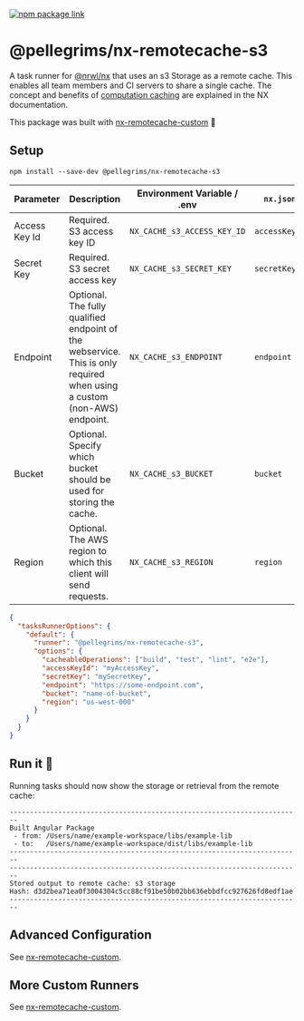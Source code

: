 [![npm package link](https://img.shields.io/npm/v/@pellegrims/nx-remotecache-s3)](https://www.npmjs.com/package/@pellegrims/nx-remotecache-s3)

# @pellegrims/nx-remotecache-s3

A task runner for [@nrwl/nx](https://nx.dev/react) that uses an s3 Storage as a remote cache. This enables all team members and CI servers to share a single cache. The concept and benefits of [computation caching](https://nx.dev/angular/guides/computation-caching) are explained in the NX documentation.

This package was built with [nx-remotecache-custom](https://www.npmjs.com/package/nx-remotecache-custom) 🙌

## Setup

```
npm install --save-dev @pellegrims/nx-remotecache-s3
```

| Parameter     | Description                                                                                                             | Environment Variable / .env | `nx.json`     |
| ------------- | ----------------------------------------------------------------------------------------------------------------------- | --------------------------- | ------------- |
| Access Key Id | Required. S3 access key ID                                                                                              | `NX_CACHE_s3_ACCESS_KEY_ID` | `accessKeyId` |
| Secret Key    | Required. S3 secret access key                                                                                          | `NX_CACHE_s3_SECRET_KEY`    | `secretKey`   |
| Endpoint      | Optional. The fully qualified endpoint of the webservice. This is only required when using a custom (non-AWS) endpoint. | `NX_CACHE_s3_ENDPOINT`      | `endpoint`    |
| Bucket        | Optional. Specify which bucket should be used for storing the cache.                                                    | `NX_CACHE_s3_BUCKET`        | `bucket`      |
| Region        | Optional. The AWS region to which this client will send requests.                                                       | `NX_CACHE_s3_REGION`        | `region`      |

```json
{
  "tasksRunnerOptions": {
    "default": {
      "runner": "@pellegrims/nx-remotecache-s3",
      "options": {
        "cacheableOperations": ["build", "test", "lint", "e2e"],
        "accessKeyId": "myAccessKey",
        "secretKey": "mySecretKey",
        "endpoint": "https://some-endpoint.com",
        "bucket": "name-of-bucket",
        "region": "us-west-000"
      }
    }
  }
}
```

## Run it 🚀

Running tasks should now show the storage or retrieval from the remote cache:

```
------------------------------------------------------------------------
Built Angular Package
 - from: /Users/name/example-workspace/libs/example-lib
 - to:   /Users/name/example-workspace/dist/libs/example-lib
------------------------------------------------------------------------
------------------------------------------------------------------------
Stored output to remote cache: s3 storage
Hash: d3d2bea71ea0f3004304c5cc88cf91be50b02bb636ebbdfcc927626fd8edf1ae
------------------------------------------------------------------------
```

## Advanced Configuration

See [nx-remotecache-custom](https://github.com/NiklasPor/nx-remotecache-custom#advanced-configuration).

## More Custom Runners

See [nx-remotecache-custom](https://github.com/NiklasPor/nx-remotecache-custom#all-custom-runners).
